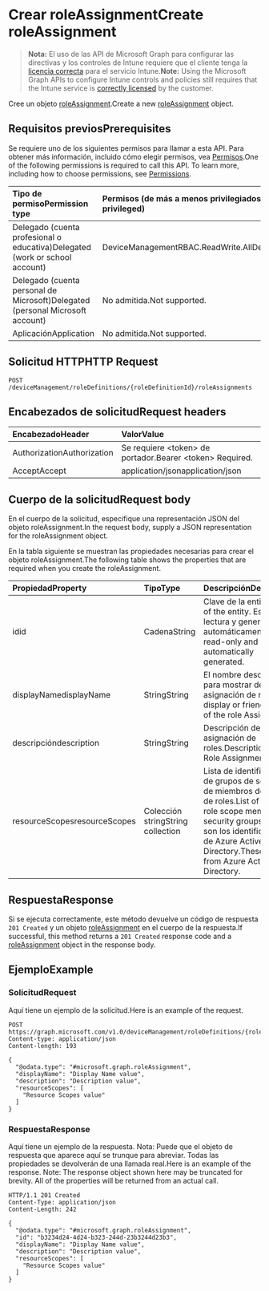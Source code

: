 # <a name="create-roleassignment"></a><span data-ttu-id="2dc70-101">Crear roleAssignment</span><span class="sxs-lookup"><span data-stu-id="2dc70-101">Create roleAssignment</span></span>

> <span data-ttu-id="2dc70-102">**Nota:** El uso de las API de Microsoft Graph para configurar las directivas y los controles de Intune requiere que el cliente tenga la [licencia correcta](https://go.microsoft.com/fwlink/?linkid=839381) para el servicio Intune.</span><span class="sxs-lookup"><span data-stu-id="2dc70-102">**Note:** Using the Microsoft Graph APIs to configure Intune controls and policies still requires that the Intune service is [correctly licensed](https://go.microsoft.com/fwlink/?linkid=839381) by the customer.</span></span>

<span data-ttu-id="2dc70-103">Cree un objeto [roleAssignment](../resources/intune_rbac_roleassignment.md).</span><span class="sxs-lookup"><span data-stu-id="2dc70-103">Create a new [roleAssignment](../resources/intune_rbac_roleassignment.md) object.</span></span>
## <a name="prerequisites"></a><span data-ttu-id="2dc70-104">Requisitos previos</span><span class="sxs-lookup"><span data-stu-id="2dc70-104">Prerequisites</span></span>
<span data-ttu-id="2dc70-p101">Se requiere uno de los siguientes permisos para llamar a esta API. Para obtener más información, incluido cómo elegir permisos, vea [Permisos](../../../concepts/permissions_reference.md).</span><span class="sxs-lookup"><span data-stu-id="2dc70-p101">One of the following permissions is required to call this API. To learn more, including how to choose permissions, see [Permissions](../../../concepts/permissions_reference.md).</span></span>

|<span data-ttu-id="2dc70-107">Tipo de permiso</span><span class="sxs-lookup"><span data-stu-id="2dc70-107">Permission type</span></span>|<span data-ttu-id="2dc70-108">Permisos (de más a menos privilegiados)</span><span class="sxs-lookup"><span data-stu-id="2dc70-108">Permissions (from most to least privileged)</span></span>|
|:---|:---|
|<span data-ttu-id="2dc70-109">Delegado (cuenta profesional o educativa)</span><span class="sxs-lookup"><span data-stu-id="2dc70-109">Delegated (work or school account)</span></span>|<span data-ttu-id="2dc70-110">DeviceManagementRBAC.ReadWrite.All</span><span class="sxs-lookup"><span data-stu-id="2dc70-110">DeviceManagementRBAC.ReadWrite.All</span></span>|
|<span data-ttu-id="2dc70-111">Delegado (cuenta personal de Microsoft)</span><span class="sxs-lookup"><span data-stu-id="2dc70-111">Delegated (personal Microsoft account)</span></span>|<span data-ttu-id="2dc70-112">No admitida.</span><span class="sxs-lookup"><span data-stu-id="2dc70-112">Not supported.</span></span>|
|<span data-ttu-id="2dc70-113">Aplicación</span><span class="sxs-lookup"><span data-stu-id="2dc70-113">Application</span></span>|<span data-ttu-id="2dc70-114">No admitida.</span><span class="sxs-lookup"><span data-stu-id="2dc70-114">Not supported.</span></span>|

## <a name="http-request"></a><span data-ttu-id="2dc70-115">Solicitud HTTP</span><span class="sxs-lookup"><span data-stu-id="2dc70-115">HTTP Request</span></span>
<!-- {
  "blockType": "ignored"
}
-->
``` http
POST /deviceManagement/roleDefinitions/{roleDefinitionId}/roleAssignments
```

## <a name="request-headers"></a><span data-ttu-id="2dc70-116">Encabezados de solicitud</span><span class="sxs-lookup"><span data-stu-id="2dc70-116">Request headers</span></span>
|<span data-ttu-id="2dc70-117">Encabezado</span><span class="sxs-lookup"><span data-stu-id="2dc70-117">Header</span></span>|<span data-ttu-id="2dc70-118">Valor</span><span class="sxs-lookup"><span data-stu-id="2dc70-118">Value</span></span>|
|:---|:---|
|<span data-ttu-id="2dc70-119">Authorization</span><span class="sxs-lookup"><span data-stu-id="2dc70-119">Authorization</span></span>|<span data-ttu-id="2dc70-120">Se requiere &lt;token&gt; de portador.</span><span class="sxs-lookup"><span data-stu-id="2dc70-120">Bearer &lt;token&gt; Required.</span></span>|
|<span data-ttu-id="2dc70-121">Accept</span><span class="sxs-lookup"><span data-stu-id="2dc70-121">Accept</span></span>|<span data-ttu-id="2dc70-122">application/json</span><span class="sxs-lookup"><span data-stu-id="2dc70-122">application/json</span></span>|

## <a name="request-body"></a><span data-ttu-id="2dc70-123">Cuerpo de la solicitud</span><span class="sxs-lookup"><span data-stu-id="2dc70-123">Request body</span></span>
<span data-ttu-id="2dc70-124">En el cuerpo de la solicitud, especifique una representación JSON del objeto roleAssignment.</span><span class="sxs-lookup"><span data-stu-id="2dc70-124">In the request body, supply a JSON representation for the roleAssignment object.</span></span>

<span data-ttu-id="2dc70-125">En la tabla siguiente se muestran las propiedades necesarias para crear el objeto roleAssignment.</span><span class="sxs-lookup"><span data-stu-id="2dc70-125">The following table shows the properties that are required when you create the roleAssignment.</span></span>

|<span data-ttu-id="2dc70-126">Propiedad</span><span class="sxs-lookup"><span data-stu-id="2dc70-126">Property</span></span>|<span data-ttu-id="2dc70-127">Tipo</span><span class="sxs-lookup"><span data-stu-id="2dc70-127">Type</span></span>|<span data-ttu-id="2dc70-128">Descripción</span><span class="sxs-lookup"><span data-stu-id="2dc70-128">Description</span></span>|
|:---|:---|:---|
|<span data-ttu-id="2dc70-129">id</span><span class="sxs-lookup"><span data-stu-id="2dc70-129">id</span></span>|<span data-ttu-id="2dc70-130">Cadena</span><span class="sxs-lookup"><span data-stu-id="2dc70-130">String</span></span>|<span data-ttu-id="2dc70-131">Clave de la entidad.</span><span class="sxs-lookup"><span data-stu-id="2dc70-131">Key of the entity.</span></span> <span data-ttu-id="2dc70-132">Es de solo lectura y generada automáticamente.</span><span class="sxs-lookup"><span data-stu-id="2dc70-132">This is read-only and automatically generated.</span></span>|
|<span data-ttu-id="2dc70-133">displayName</span><span class="sxs-lookup"><span data-stu-id="2dc70-133">displayName</span></span>|<span data-ttu-id="2dc70-134">String</span><span class="sxs-lookup"><span data-stu-id="2dc70-134">String</span></span>|<span data-ttu-id="2dc70-135">El nombre descriptivo o para mostrar de la asignación de roles.</span><span class="sxs-lookup"><span data-stu-id="2dc70-135">The display or friendly name of the role Assignment.</span></span>|
|<span data-ttu-id="2dc70-136">descripción</span><span class="sxs-lookup"><span data-stu-id="2dc70-136">description</span></span>|<span data-ttu-id="2dc70-137">String</span><span class="sxs-lookup"><span data-stu-id="2dc70-137">String</span></span>|<span data-ttu-id="2dc70-138">Descripción de la asignación de roles.</span><span class="sxs-lookup"><span data-stu-id="2dc70-138">Description of the Role Assignment.</span></span>|
|<span data-ttu-id="2dc70-139">resourceScopes</span><span class="sxs-lookup"><span data-stu-id="2dc70-139">resourceScopes</span></span>|<span data-ttu-id="2dc70-140">Colección string</span><span class="sxs-lookup"><span data-stu-id="2dc70-140">String collection</span></span>|<span data-ttu-id="2dc70-141">Lista de identificadores de grupos de seguridad de miembros del ámbito de roles.</span><span class="sxs-lookup"><span data-stu-id="2dc70-141">List of ids of role scope member security groups.</span></span>  <span data-ttu-id="2dc70-142">Estos son los identificadores de Azure Active Directory.</span><span class="sxs-lookup"><span data-stu-id="2dc70-142">These are IDs from Azure Active Directory.</span></span>|



## <a name="response"></a><span data-ttu-id="2dc70-143">Respuesta</span><span class="sxs-lookup"><span data-stu-id="2dc70-143">Response</span></span>
<span data-ttu-id="2dc70-144">Si se ejecuta correctamente, este método devuelve un código de respuesta `201 Created` y un objeto [roleAssignment](../resources/intune_rbac_roleassignment.md) en el cuerpo de la respuesta.</span><span class="sxs-lookup"><span data-stu-id="2dc70-144">If successful, this method returns a `201 Created` response code and a [roleAssignment](../resources/intune_rbac_roleassignment.md) object in the response body.</span></span>

## <a name="example"></a><span data-ttu-id="2dc70-145">Ejemplo</span><span class="sxs-lookup"><span data-stu-id="2dc70-145">Example</span></span>
### <a name="request"></a><span data-ttu-id="2dc70-146">Solicitud</span><span class="sxs-lookup"><span data-stu-id="2dc70-146">Request</span></span>
<span data-ttu-id="2dc70-147">Aquí tiene un ejemplo de la solicitud.</span><span class="sxs-lookup"><span data-stu-id="2dc70-147">Here is an example of the request.</span></span>
``` http
POST https://graph.microsoft.com/v1.0/deviceManagement/roleDefinitions/{roleDefinitionId}/roleAssignments
Content-type: application/json
Content-length: 193

{
  "@odata.type": "#microsoft.graph.roleAssignment",
  "displayName": "Display Name value",
  "description": "Description value",
  "resourceScopes": [
    "Resource Scopes value"
  ]
}
```

### <a name="response"></a><span data-ttu-id="2dc70-148">Respuesta</span><span class="sxs-lookup"><span data-stu-id="2dc70-148">Response</span></span>
<span data-ttu-id="2dc70-p104">Aquí tiene un ejemplo de la respuesta. Nota: Puede que el objeto de respuesta que aparece aquí se trunque para abreviar. Todas las propiedades se devolverán de una llamada real.</span><span class="sxs-lookup"><span data-stu-id="2dc70-p104">Here is an example of the response. Note: The response object shown here may be truncated for brevity. All of the properties will be returned from an actual call.</span></span>
``` http
HTTP/1.1 201 Created
Content-Type: application/json
Content-Length: 242

{
  "@odata.type": "#microsoft.graph.roleAssignment",
  "id": "b3234d24-4d24-b323-244d-23b3244d23b3",
  "displayName": "Display Name value",
  "description": "Description value",
  "resourceScopes": [
    "Resource Scopes value"
  ]
}
```








